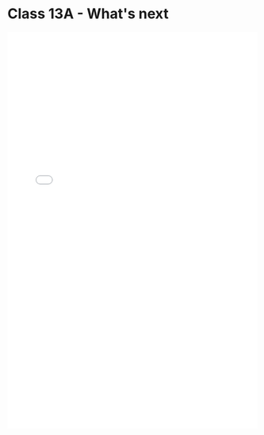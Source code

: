 # Class 13A - What's next

<iframe src="../../../Lecture13A.pdf" width="100%" height="800px" frameBorder="0"> </iframe>